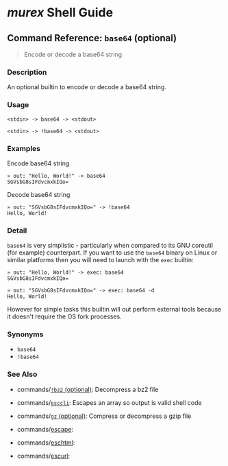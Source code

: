 # _murex_ Shell Guide

## Command Reference: `base64` (optional)

> Encode or decode a base64 string

### Description

An optional builtin to encode or decode a base64 string.

### Usage

    <stdin> -> base64 -> <stdout>
    
    <stdin> -> !base64 -> <stdout>

### Examples

Encode base64 string

    » out: "Hello, World!" -> base64
    SGVsbG8sIFdvcmxkIQo=
    
Decode base64 string

    » out: "SGVsbG8sIFdvcmxkIQo=" -> !base64
    Hello, World!

### Detail

`base64` is very simplistic - particularly when compared to its GNU coreutil
(for example) counterpart. If you want to use the `base64` binary on Linux
or similar platforms then you will need to launch with the `exec` builtin:

    » out: "Hello, World!" -> exec: base64
    SGVsbG8sIFdvcmxkIQo=
    
    » out: "SGVsbG8sIFdvcmxkIQo=" -> exec: base64 -d
    Hello, World!
    
However for simple tasks this builtin will out perform external tools because
it doesn't require the OS fork processes.

### Synonyms

* `base64`
* `!base64`


### See Also

* commands/[`!bz2` (optional)](../commands/bz2.md):
  Decompress a bz2 file
* commands/[`esccli`](../commands/esccli.md):
  Escapes an array so output is valid shell code
* commands/[`gz` (optional)](../commands/gz.md):
  Compress or decompress a gzip file
* commands/[escape](../commands/escape.md):
  
* commands/[eschtml](../commands/eschtml.md):
  
* commands/[escurl](../commands/escurl.md):
  